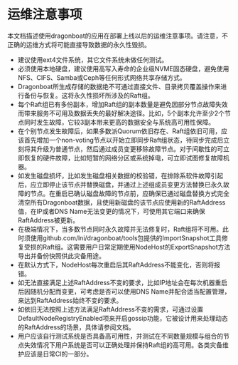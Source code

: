 # 运维注意事项 #

本文档描述使用dragonboat的应用在部署上线以后的运维注意事项。请注意，不正确的运维方式将可能直接导致数据的永久性毁损。

* 建议使用ext4文件系统，其它文件系统未做任何测试。
* 必须使用本地硬盘，建议使用高写入寿命的企业级NVME固态硬盘，避免使用NFS、CIFS、Samba或Ceph等任何形式网络共享存储方式。
* Dragonboat所生成存储的数据绝不可通过直接文件、目录拷贝覆盖操作来进行备份与恢复。这将永久性损坏所涉及的Raft组。
* 每个Raft组已有多份副本，增加Raft组的副本数量是避免因部分节点故障失效而带来服务不可用及数据丢失的最好解决途径。比如，5个副本允许至少2个节点同时发生故障，它较3副本带来更高的数据安全与系统高可用性保障。
* 在个别节点发生故障后，如果多数派Quorum依旧存在、Raft组依旧可用，应该首先增加一个non-voting节点以开始立即同步Raft组状态，待同步完成后立刻将其升级为普通节点，然后通过成员变更移除故障节点。对于间歇性的可立即恢复的硬件故障，比如短暂的网络分区或系统掉电，可立即试图修复故障机器。
* 如发生磁盘损坏，比如发生磁盘相关数据的校验错，在排除系软件故障引起后，应立即停止该节点并替换磁盘，并通过上述组成员变更方法替换已永久故障的节点。在重启已确认磁盘故障的节点前，应确保已通过磁盘替换方式完全清空所有Dragonboat数据，且使用新磁盘的该节点应使用新的RaftAddress值，在IP或者DNS Name无法变更的情况下，可使用其它端口来确保RaftAddress被更新。
* 在极端情况下，当多数节点同时永久故障并无法修复时，Raft组将不可用。此时须使用github.com/lni/dragonboat/tools包提供的ImportSnapshot工具修复受损的Raft组。这需要用户日常定期使用NodeHost的ExportSnapshot方法导出并备份快照供此灾备用途。
* 在默认方式下，NodeHost每次重启后其RaftAddress不能变化，否则将报错。
* 如无法直接满足上述RaftAddress不变的要求，比如IP地址会在每次机器重启后因随机分配而变更，可考虑是否可以使用DNS Name并配合适当配置管理，来达到RaftAddress始终不变的要求。
* 如依旧无法按照上述方法满足RaftAddress不变的需求，可通过设置DefaultNodeRegistryEnabled项来开启gossip功能，它被设计用来处理动态的RaftAddress的场景，具体请参阅文档。
* 用户应该自行测试系统是否具备高可用性，并测试在不同数量规模与组合的节点失效情况下用户系统是否可以正确处理并保持Raft组的高可用。各类灾备维护应该是日常CI的一部分。
